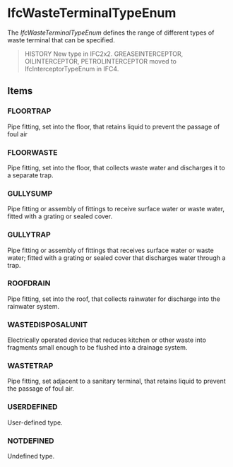 # IfcWasteTerminalTypeEnum

The _IfcWasteTerminalTypeEnum_ defines the range of different types of waste terminal that can be specified.
<!-- end of short definition -->

> HISTORY New type in IFC2x2. GREASEINTERCEPTOR, OILINTERCEPTOR, PETROLINTERCEPTOR moved to IfcInterceptorTypeEnum in IFC4.

## Items

### FLOORTRAP
Pipe fitting, set into the floor, that retains liquid to prevent the passage of foul air

### FLOORWASTE
Pipe fitting, set into the floor, that collects waste water and discharges it to a separate trap.

### GULLYSUMP
Pipe fitting or assembly of fittings to receive surface water or waste water, fitted with a grating or sealed cover.

### GULLYTRAP
Pipe fitting or assembly of fittings that receives surface water or waste water; fitted with a grating or sealed cover that discharges water through a trap.

### ROOFDRAIN
Pipe fitting, set into the roof, that collects rainwater for discharge into the rainwater system.

### WASTEDISPOSALUNIT
Electrically operated device that reduces kitchen or other waste into fragments small enough to be flushed into a drainage system.

### WASTETRAP
Pipe fitting, set adjacent to a sanitary terminal, that retains liquid to prevent the passage of foul air.

### USERDEFINED
User-defined type.

### NOTDEFINED
Undefined type.
